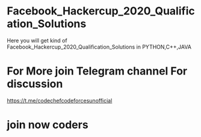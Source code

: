 # Facebook_Hackercup_2020_Qualification_Solutions
Here you will get kind of Facebook_Hackercup_2020_Qualification_Solutions in PYTHON,C++,JAVA
# For More join Telegram channel For discussion
https://t.me/codechefcodeforcesunofficial
# join now coders
